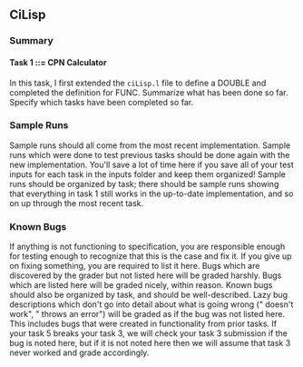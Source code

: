 ## CiLisp
### Summary
#### Task 1 ::= CPN Calculator  
In this task, I first extended the `ciLisp.l` file to define a DOUBLE and completed the definition for FUNC. 
Summarize what has been done so far. Specify which tasks have been completed so far.
### Sample Runs
Sample runs should all come from the most recent implementation. Sample runs which were done to test previous tasks should be done again with the new implementation.
You'll save a lot of time here if you save all of your test inputs for each task in the inputs folder and keep them organized!
Sample runs should be organized by task; there should be sample runs showing that everything in task 1 still works in the up-to-date implementation, and so on up through the most recent task.
### Known Bugs
If anything is not functioning to specification, you are responsible enough for testing enough to recognize that this is the case and fix it. If you give up on fixing something, you are required to list it here.
Bugs which are discovered by the grader but not listed here will be graded harshly. Bugs which are listed here will be graded nicely, within reason.
Known bugs should also be organized by task, and should be well-described.
Lazy bug descriptions which don't go into detail about what is going wrong ("<functionality> doesn't work", "<feature> throws an error") will be graded as if the bug was not listed here.
This includes bugs that were created in functionality from prior tasks. If your task 5 breaks your task 3, we will check your task 3 submission if the bug is noted here, but if it is not noted here then we will assume that task 3 never worked and grade accordingly.